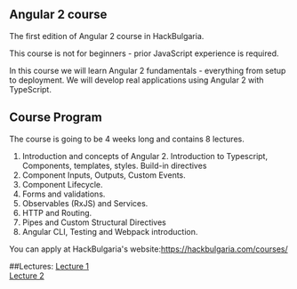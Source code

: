 ## Angular 2 course

The first edition of Angular 2 course in HackBulgaria. 

This course is not for beginners - prior JavaScript experience is required.

In this course we will learn Angular 2 fundamentals - everything from setup to deployment. We will develop real applications using Angular 2 with TypeScript.

## Course Program

The course is going to be 4 weeks long and contains 8 lectures.

1. Introduction and concepts of Angular 2. Introduction to Typescript, Components, templates, styles. Build-in directives
2. Component Inputs, Outputs, Custom Events.
3. Component Lifecycle.
4. Forms and validations.
5. Observables (RxJS) and Services.
6.  HTTP and Routing.
7. Pipes and Custom Structural Directives
8. Angular CLI, Testing and Webpack introduction.

You can apply at HackBulgaria's website:https://hackbulgaria.com/courses/

##Lectures:
[Lecture 1](https://speakerdeck.com/iliaidakiev/angular-2-1) <br>
[Lecture 2](https://speakerdeck.com/iliaidakiev/angular-2-at-hackbulgaria-week1-dot-2)
